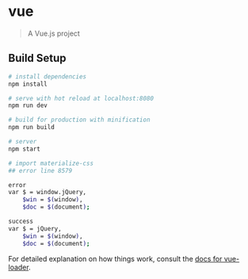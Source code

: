 # vue

> A Vue.js project

## Build Setup

``` bash
# install dependencies
npm install

# serve with hot reload at localhost:8080
npm run dev

# build for production with minification
npm run build

# server
npm start

# import materialize-css 
## error line 8579

error
var $ = window.jQuery,
	$win = $(window),
	$doc = $(document);

success
var $ = jQuery,
	$win = $(window),
	$doc = $(document);


```

For detailed explanation on how things work, consult the [docs for vue-loader](http://vuejs.github.io/vue-loader).
